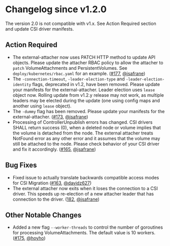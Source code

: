 # Changelog since v1.2.0

The version 2.0 is not compatible with v1.x. See Action Required section and update CSI driver manifests.

## Action Required

- The external-attacher now uses PATCH HTTP method to update API objects. Please update the attacher RBAC policy to allow the attacher to `patch`  VolumeAttachments and PersistentVolumes. See `deploy/kubernetes/rbac.yaml` for an example. ([#177](https://github.com/kubernetes-csi/csi-sidecars/pkg/attacher/pull/177), [@jsafrane](https://github.com/jsafrane))
- The `-connection-timeout`, `-leader-election-type` and `-leader-election-identity` flags, deprecated in v1.2, have been removed. Please update your manifests for the external-attacher. Leader election uses `lease` object now. Rolling update from v1.2.y release may not work, as multiple leaders may be elected during the update (one using config maps and another using `lease` object).
- The `-dummy` flag has been removed. Please update your manifests for the external-attacher. ([#173](https://github.com/kubernetes-csi/csi-sidecars/pkg/attacher/pull/173), [@jsafrane](https://github.com/jsafrane))
- Processing of ControllerUnpublish errors has changed. CSI drivers SHALL return success (0), when a deleted node or volume implies that the volume is detached from the node. The external attacher treats NotFound error as any other error and it assumes that the volume may still be attached to the node. Please check behavior of your CSI driver and fix it accordingly. ([#165](https://github.com/kubernetes-csi/csi-sidecars/pkg/attacher/pull/165), [@jsafrane](https://github.com/jsafrane))


## Bug Fixes

- Fixed issue to actually translate backwards compatible access modes for CSI Migration ([#163](https://github.com/kubernetes-csi/csi-sidecars/pkg/attacher/pull/163), [@davidz627](https://github.com/davidz627))
- The external attacher now exits when it loses the connection to a CSI driver. This speeds up re-election of a new attacher leader that has connection to the driver. ([182](https://github.com/kubernetes-csi/csi-sidecars/pkg/attacher/pull/182), [@jsafrane](https://github.com/jsafrane))


## Other Notable Changes

- Added a new flag `--worker-threads` to control the number of goroutines for processing VolumeAttachments. The default value is 10 workers. ([#175](https://github.com/kubernetes-csi/csi-sidecars/pkg/attacher/pull/175), [@hoyho](https://github.com/hoyho))
